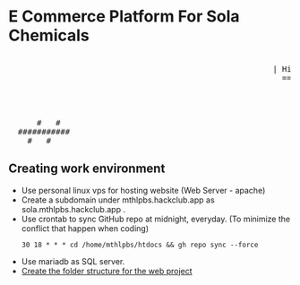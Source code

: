 # E Commerce Platform For Sola Chemicals
<pre>
                                                            _______________________   
                                                        | Hi, We are Hash Hackers |
                                                          =======================
                                                                               \
                                                                                \
                                                                                  ^__^
                                                                                  (oo)\_______
      #   #                                                                       (__)\       )\/\ 
  ###########                                                                         ||----w |
    #   #                                                                             ||     ||
</pre>
## Creating work environment
* Use personal linux vps for hosting website (Web Server - apache)
* Create a subdomain under mthlpbs.hackclub.app as sola.mthlpbs.hackclub.app .
* Use crontab to sync GitHub repo at midnight, everyday. (To minimize the conflict that happen when coding)
  ```
  30 18 * * * cd /home/mthlpbs/htdocs && gh repo sync --force
  ```
* Use mariadb as SQL server.
* [Create the folder structure for the web project](https://github.com/asurpbs/sola-chemicals-ecommerce-platform/blob/main/directory-readme.md)
